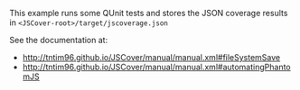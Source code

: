 This example runs some QUnit tests and stores the JSON coverage results in `<JSCover-root>/target/jscoverage.json`

See the documentation at:
 - http://tntim96.github.io/JSCover/manual/manual.xml#fileSystemSave
 - http://tntim96.github.io/JSCover/manual/manual.xml#automatingPhantomJS